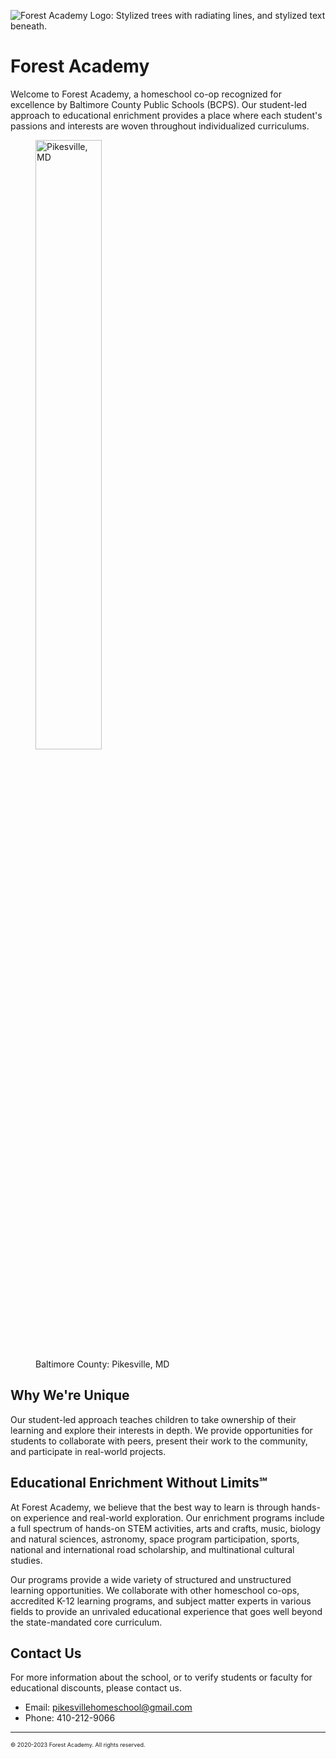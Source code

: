 ![Forest Academy Logo: Stylized trees with radiating lines, and stylized text beneath.](https://user-images.githubusercontent.com/385462/235004590-9c97b36f-656d-4050-9af6-100d05ee0a6f.png)

# Forest Academy

Welcome to Forest Academy, a homeschool co-op recognized for excellence by Baltimore County Public Schools (BCPS). Our student-led approach to educational enrichment provides a place where each student's passions and interests are woven throughout individualized curriculums.

<figure>
  <img src="https://user-images.githubusercontent.com/385462/234991656-e05bcd0c-64af-4fa7-bfab-c7240837a3f6.png" alt="Pikesville, MD" style="width: 50%; height: auto;">
  <figcaption>Baltimore County: Pikesville, MD</figcaption>
</figure>

## Why We're Unique
Our student-led approach teaches children to take ownership of their learning and explore their interests in depth. We provide opportunities for students to collaborate with peers, present their work to the community, and participate in real-world projects.

## Educational Enrichment Without Limits℠
At Forest Academy, we believe that the best way to learn is through hands-on experience and real-world exploration. Our enrichment programs include a full spectrum of hands-on STEM activities, arts and crafts, music, biology and natural sciences, astronomy, space program participation, sports, national and international road scholarship, and multinational cultural studies.

Our programs provide a wide variety of structured and unstructured learning opportunities. We collaborate with other homeschool co-ops, accredited K-12 learning programs, and subject matter experts in various fields to provide an unrivaled educational experience that goes well beyond the state-mandated core curriculum.

## Contact Us
For more information about the school, or to verify students or faculty for educational discounts, please contact us.
* Email: pikesvillehomeschool@gmail.com
* Phone: 410-212-9066

---
<footer style="font-size: xx-small;">© 2020-2023 Forest Academy. All rights reserved.</footer>
